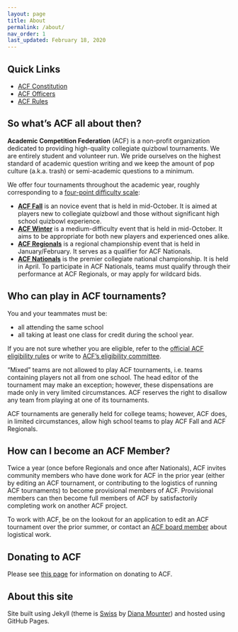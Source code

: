 ```yaml
---
layout: page
title: About
permalink: /about/
nav_order: 1
last_updated: February 18, 2020
---
```

## Quick Links
- [ACF Constitution](/constitution/)
- [ACF Officers](/members/)
- [ACF Rules](/rules/)

## So what’s ACF all about then?
**Academic Competition Federation** (ACF) is a non-profit organization dedicated to providing high-quality collegiate quizbowl tournaments. We are entirely student and volunteer run. We pride ourselves on the highest standard of academic question writing and we keep the amount of pop culture (a.k.a. trash) or semi-academic questions to a minimum.

We offer four tournaments throughout the academic year, roughly corresponding to a [four-point difficulty scale](https://collegequizbowlcalendar.com/difficulty-scale/):

- **[ACF Fall](/fall)** is an novice event that is held in mid-October. It is aimed at players new to collegiate quizbowl and those without significant high school quizbowl experience.
- **[ACF Winter](/winter)** is a medium-difficulty event that is held in mid-October. It aims to be appropriate for both new players and experienced ones alike.
- **[ACF Regionals](/regionals)** is a regional championship event that is held in January/February.  It serves as a qualifier for ACF Nationals.
- **[ACF Nationals](/nationals)** is the premier collegiate national championship. It is held in April. To participate in ACF Nationals, teams must qualify through their performance at ACF Regionals, or may apply for wildcard bids.

## Who can play in ACF tournaments?
You and your teammates must be:

- all attending the same school
- all taking at least one class for credit during the school year.

If you are not sure whether you are eligible, refer to the [official ACF eligibility rules](/eligibility-rules/) or write to [ACF’s eligibility committee](mailto:eligibility@acf-quizbowl.com).

“Mixed” teams are not allowed to play ACF tournaments, i.e. teams containing players not all from one school. The head editor of the tournament may make an exception; however, these dispensations are made only in very limited circumstances. ACF reserves the right to disallow any team from playing at one of its tournaments.

ACF tournaments are generally held for college teams; however, ACF does, in limited circumstances, allow high school teams to play ACF Fall and ACF Regionals.

## How can I become an ACF Member?
Twice a year (once before Regionals and once after Nationals), ACF invites community members who have done work for ACF in the prior year (either by editing an ACF tournament, or contributing to the logistics of running ACF tournaments) to become provisional members of ACF. Provisional members can then become full members of ACF by satisfactorily completing work on another ACF project.

To work with ACF, be on the lookout for an application to edit an ACF tournament over the prior summer, or contact an [ACF board member](/members#officers) about logistical work.

## Donating to ACF
Please see [this page](/donate/) for information on donating to ACF.

## About this site

Site built using Jekyll (theme is [Swiss](https://broccolini.net/swiss/) by [Diana Mounter](https://github.com/broccolini/)) and hosted using GitHub Pages.


